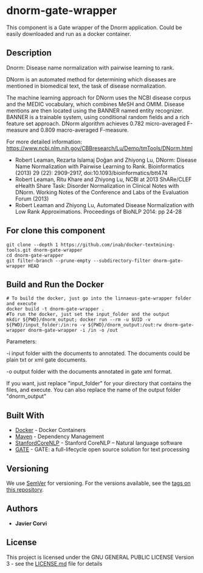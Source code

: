 # dnorm-gate-wrapper

This component is a Gate wrapper of the Dnorm application.  Could be easily downloaded and run as a docker container.

## Description

Dnorm: Disease name normalization with pairwise learning to rank.

DNorm is an automated method for determining which diseases are mentioned in biomedical text, the task of disease normalization. 

The machine learning approach for DNorm uses the NCBI disease corpus and the MEDIC vocabulary, which combines MeSH and OMIM.
Disease mentions are then located using the BANNER named entity recognizer. BANNER is a trainable system, using conditional random fields and a rich feature set approach.
DNorm algorithm achieves 0.782 micro-averaged F-measure and 0.809 macro-averaged F-measure.

For more detailed information:
https://www.ncbi.nlm.nih.gov/CBBresearch/Lu/Demo/tmTools/DNorm.html

<ul>
<li>
Robert Leaman, Rezarta Islamaj Doǧan and Zhiyong Lu, DNorm: Disease Name Normalization with Pairwise Learning to Rank. Bioinformatics (2013) 29 (22): 2909-2917, doi:10.1093/bioinformatics/btt474
</li>
<li>
Robert Leaman, Ritu Khare and Zhiyong Lu, NCBI at 2013 ShARe/CLEF eHealth Share Task: Disorder Normalization in Clinical Notes with DNorm. Working Notes of the Conference and Labs of the Evaluation Forum (2013)
</li>
<li>
Robert Leaman and Zhiyong Lu, Automated Disease Normalization with Low Rank Approximations. Proceedings of BioNLP 2014: pp 24-28
</li>
</ul>

## For clone this component

	git clone --depth 1 https://github.com/inab/docker-textmining-tools.git dnorm-gate-wrapper
	cd dnorm-gate-wrapper
	git filter-branch --prune-empty --subdirectory-filter dnorm-gate-wrapper HEAD

## Build and Run the Docker 
	
	# To build the docker, just go into the linnaeus-gate-wrapper folder and execute
	docker build -t dnorm-gate-wrapper .
	#To run the docker, just set the input_folder and the output
	mkdir ${PWD}/dnorm_output; docker run --rm -u $UID -v ${PWD}/input_folder:/in:ro -v ${PWD}/dnorm_output:/out:rw dnorm-gate-wrapper dnorm-gate-wrapper -i /in -o /out
	
		
Parameters:
<p>
-i input folder with the documents to annotated. The documents could be plain txt or xml gate documents.
</p>
<p>
-o output folder with the documents annotated in gate xml format.
</p>

<p>If you want, just replace "input_folder" for your directory that contains the files, and execute. You can also replace the name of the output folder "dnorm_output"</p>
		
## Built With

* [Docker](https://www.docker.com/) - Docker Containers
* [Maven](https://maven.apache.org/) - Dependency Management
* [StanfordCoreNLP](https://stanfordnlp.github.io/CoreNLP/) - Stanford CoreNLP – Natural language software
* [GATE](https://gate.ac.uk/overview.html) - GATE: a full-lifecycle open source solution for text processing

## Versioning

We use [SemVer](http://semver.org/) for versioning. For the versions available, see the [tags on this repository](https://github.com/inab/docker-textmining-tools/edit/master/nlp-standard-preprocessing/tags). 

## Authors

* **Javier Corvi** 


## License

This project is licensed under the GNU GENERAL PUBLIC LICENSE Version 3 - see the [LICENSE.md](LICENSE.md) file for details

